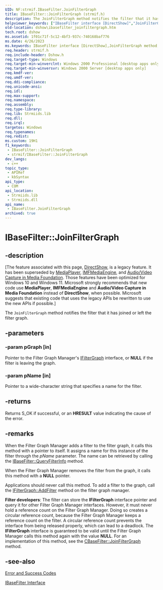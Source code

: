 ```yaml
---
UID: NF:strmif.IBaseFilter.JoinFilterGraph
title: IBaseFilter::JoinFilterGraph (strmif.h)
description: The JoinFilterGraph method notifies the filter that it has joined or left the filter graph.
helpviewer_keywords: ["IBaseFilter interface [DirectShow]","JoinFilterGraph method","IBaseFilter.JoinFilterGraph","IBaseFilter::JoinFilterGraph","IBaseFilterJoinFilterGraph","JoinFilterGraph","JoinFilterGraph method [DirectShow]","JoinFilterGraph method [DirectShow]","IBaseFilter interface","dshow.ibasefilter_joinfiltergraph","strmif/IBaseFilter::JoinFilterGraph"]
old-location: dshow\ibasefilter_joinfiltergraph.htm
tech.root: dshow
ms.assetid: 1f01c71f-5c12-4bf3-937c-740168baf776
ms.date: 4/26/2023
ms.keywords: IBaseFilter interface [DirectShow],JoinFilterGraph method, IBaseFilter.JoinFilterGraph, IBaseFilter::JoinFilterGraph, IBaseFilterJoinFilterGraph, JoinFilterGraph, JoinFilterGraph method [DirectShow], JoinFilterGraph method [DirectShow],IBaseFilter interface, dshow.ibasefilter_joinfiltergraph, strmif/IBaseFilter::JoinFilterGraph
req.header: strmif.h
req.include-header: Dshow.h
req.target-type: Windows
req.target-min-winverclnt: Windows 2000 Professional [desktop apps only]
req.target-min-winversvr: Windows 2000 Server [desktop apps only]
req.kmdf-ver: 
req.umdf-ver: 
req.ddi-compliance: 
req.unicode-ansi: 
req.idl: 
req.max-support: 
req.namespace: 
req.assembly: 
req.type-library: 
req.lib: Strmiids.lib
req.dll: 
req.irql: 
targetos: Windows
req.typenames: 
req.redist: 
ms.custom: 19H1
f1_keywords:
 - IBaseFilter::JoinFilterGraph
 - strmif/IBaseFilter::JoinFilterGraph
dev_langs:
 - c++
topic_type:
 - APIRef
 - kbSyntax
api_type:
 - COM
api_location:
 - Strmiids.lib
 - Strmiids.dll
api_name:
 - IBaseFilter.JoinFilterGraph
archived: true
---
```


# IBaseFilter::JoinFilterGraph


## -description

\[The feature associated with this page, [DirectShow](/windows/win32/directshow/directshow), is a legacy feature. It has been superseded by [MediaPlayer](/uwp/api/Windows.Media.Playback.MediaPlayer), [IMFMediaEngine](/windows/win32/api/mfmediaengine/nn-mfmediaengine-imfmediaengine), and [Audio/Video Capture in Media Foundation](/windows/win32/medfound/audio-video-capture-in-media-foundation). Those features have been optimized for Windows 10 and Windows 11. Microsoft strongly recommends that new code use **MediaPlayer**, **IMFMediaEngine** and **Audio/Video Capture in Media Foundation** instead of **DirectShow**, when possible. Microsoft suggests that existing code that uses the legacy APIs be rewritten to use the new APIs if possible.\]

The <code>JoinFilterGraph</code> method notifies the filter that it has joined or left the filter graph.

## -parameters

### -param pGraph [in]

Pointer to the Filter Graph Manager's <a href="/windows/desktop/api/strmif/nn-strmif-ifiltergraph">IFilterGraph</a> interface, or <b>NULL</b> if the filter is leaving the graph.

### -param pName [in]

Pointer to a wide-character string that specifies a name for the filter.

## -returns

Returns S_OK if successful, or an <b>HRESULT</b> value indicating the cause of the error.

## -remarks

When the Filter Graph Manager adds a filter to the filter graph, it calls this method with a pointer to itself. It assigns a name for this instance of the filter through the <i>pName</i> parameter. The name can be retrieved by calling the <a href="/windows/desktop/api/strmif/nf-strmif-ibasefilter-queryfilterinfo">IBaseFilter::QueryFilterInfo</a> method.

When the Filter Graph Manager removes the filter from the graph, it calls this method with a <b>NULL</b> pointer.

Applications should never call this method. To add a filter to the graph, call the <a href="/windows/desktop/api/strmif/nf-strmif-ifiltergraph-addfilter">IFilterGraph::AddFilter</a> method on the filter graph manager.

<b>Filter developers</b>: The filter can store the <b>IFilterGraph</b> interface pointer and query it for other Filter Graph Manager interfaces. However, it must never hold a reference count on the Filter Graph Manager. Doing so creates a circular reference count, because the Filter Graph Manager keeps a reference count on the filter. A circular reference count prevents the interface from being released properly, which can lead to a deadlock. The <b>IFilterGraph</b> interface is guaranteed to be valid until the Filter Graph Manager calls this method again with the value <b>NULL</b>. For an implementation of this method, see the <a href="/windows/desktop/DirectShow/cbasefilter-joinfiltergraph">CBaseFilter::JoinFilterGraph</a> method.

## -see-also

<a href="/windows/desktop/DirectShow/error-and-success-codes">Error and Success Codes</a>



<a href="/windows/desktop/api/strmif/nn-strmif-ibasefilter">IBaseFilter Interface</a>